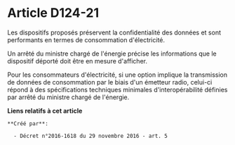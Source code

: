 # Article D124-21

Les dispositifs proposés préservent la confidentialité des données et sont performants en termes de consommation
d'électricité. 

Un arrêté du ministre chargé de l'énergie précise les informations que le dispositif déporté doit être en mesure d'afficher. 

Pour les consommateurs d'électricité, si une option implique la  transmission de données de consommation par le biais d'un
émetteur  radio, celui-ci répond à des spécifications techniques minimales  d'interopérabilité définies par arrêté du
ministre chargé de l'énergie.

**Liens relatifs à cet article**

	**Créé par**:

	  - Décret n°2016-1618 du 29 novembre 2016 - art. 5
